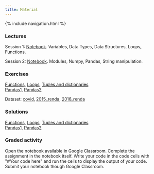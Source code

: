 ```yaml
---
title: Material
---
```

{% include navigation.html %}

### Lectures
Session 1: [Notebook](./docs/python-lectures/session1.ipynb). Variables, Data Types, Data Structures, Loops, Functions.

Session 2: [Notebook](./docs/python-lectures/session2.ipynb). Modules, Numpy, Pandas, String manipulation.

### Exercises
[Functions](./docs/python-lectures/Exercises_on_functions.ipynb), [Loops](./docs/python-lectures/Exercises_on_loops.ipynb), [Tuples and dictionaries](./docs/python-lectures/Exercises_on_tuples_and_dictionaries.ipynb)  
[Pandas1](./docs/python-lectures/exercises_pandas1.ipynb), [Pandas2](./docs/python-lectures/exercises_pandas2.ipynb)

Dataset: [covid](./docs/python-lectures/covid.csv), [2015_renda](./docs/python-lectures/2015_renda.csv), [2016_renda](./docs/python-lectures/2016_renda.csv)

### Solutions
[Functions](./docs/python-lectures/solutions_exercises_on_functions.ipynb), [Loops](./docs/python-lectures/solutions_exercises_on_loops.ipynb), [Tuples and dictionaries](./docs/python-lectures/solutions_exercises_on_tuples_and_dictionaries.ipynb)  
[Pandas1](./docs/python-lectures/solutions_exercises_pandas1.ipynb), [Pandas2](./docs/python-lectures/solutions_exercises_pandas2.ipynb)

### Graded activity
Open the notebook available in Google Classroom. Complete the assignment in the notebook itself. Write your code in the code cells with "#Your code here" and run the cells to display the output of your code. Submit your notebook though Google Classroom.